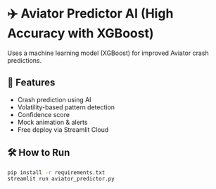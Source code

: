# ✈️ Aviator Predictor AI (High Accuracy with XGBoost)

Uses a machine learning model (XGBoost) for improved Aviator crash predictions.

## 🚀 Features
- Crash prediction using AI
- Volatility-based pattern detection
- Confidence score
- Mock animation & alerts
- Free deploy via Streamlit Cloud

## 🛠 How to Run
```bash
pip install -r requirements.txt
streamlit run aviator_predictor.py
```
